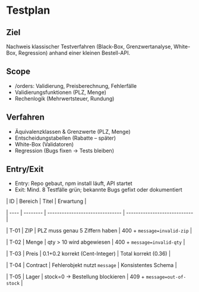 # Testplan

## Ziel

Nachweis klassischer Testverfahren (Black-Box, Grenzwertanalyse, White-Box, Regression) anhand einer kleinen Bestell-API.

## Scope

* /orders: Validierung, Preisberechnung, Fehlerfälle
* Validierungsfunktionen (PLZ, Menge)
* Rechenlogik (Mehrwertsteuer, Rundung)

## Verfahren

* Äquivalenzklassen \& Grenzwerte (PLZ, Menge)
* Entscheidungstabellen (Rabatte – später)
* White-Box (Validatoren)
* Regression (Bugs fixen -> Tests bleiben)

## Entry/Exit

* Entry: Repo gebaut, npm install läuft, API startet
* Exit: Mind. 8 Testfälle grün; bekannte Bugs gefixt oder dokumentiert



| ID   | Bereich  | Titel                           | Erwartung                    |

| ---- | -------- | ------------------------------- | ---------------------------- |

| T-01 | ZIP      | PLZ muss genau 5 Ziffern haben  | 400 + `message=invalid-zip`  |

| T-02 | Menge    | qty > 10 wird abgewiesen        | 400 + `message=invalid-qty`  |

| T-03 | Preis    | 0.1+0.2 korrekt (Cent-Integer)  | Total korrekt (0.36)         |

| T-04 | Contract | Fehlerobjekt nutzt `message`    | Konsistentes Schema          |

| T-05 | Lager    | stock=0 → Bestellung blockieren | 409 + `message=out-of-stock` |



